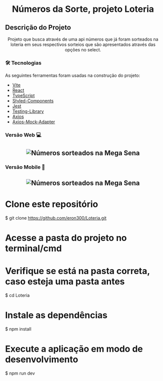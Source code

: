 <h1 align="center">Números da Sorte, projeto Loteria</h1>

## Descrição do Projeto

<p align="center">Projeto que busca através de uma api números que já foram sorteados na loteria em seus respectivos sorteios que são apresentados através das opções no select.</p>

### 🛠 Tecnologias

As seguintes ferramentas foram usadas na construção do projeto:

- [Vite](https://vitejs.dev/)
- [React](https://pt-br.reactjs.org/)
- [TypeScript](https://www.typescriptlang.org/)
- [Styled-Components](https://styled-components.com/)
- [Jest](https://jestjs.io/pt-BR/)
- [Testing-Library](https://testing-library.com/)
- [Axios](https://axios-http.com/docs/intro)
- [Axios-Mock-Adapter](https://www.npmjs.com/package/axios-mock-adapter)

### Versão Web 💻

<h2 align="center">
  <img alt="Números sorteados na Mega Sena" title="versãoWeb" src="./img/capaMegaSena.png" />
</h2>

### Versão Mobile 📱

<h2 align="center">
  <img alt="Números sorteados na Mega Sena" title="versãoMobile" src="./img/capaMegaSenaMob.png" />
</h2>

# Clone este repositório

$ git clone <https://github.com/eron300/Loteria.git>

# Acesse a pasta do projeto no terminal/cmd

# Verifique se está na pasta correta, caso esteja uma pasta antes

$ cd Loteria

# Instale as dependências

$ npm install

# Execute a aplicação em modo de desenvolvimento

$ npm run dev
